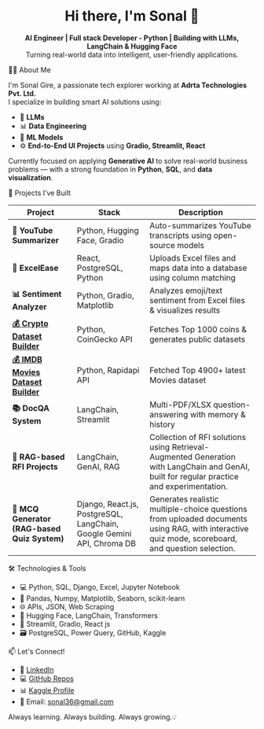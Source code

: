 <h1 align="center">Hi there, I'm Sonal 👋</h1>

<p align="center">
  <b>AI Engineer | Full stack Developer - Python  | Building with LLMs, LangChain & Hugging Face</b><br>
  Turning real-world data into intelligent, user-friendly applications.
</p>




👩‍💻 About Me


I'm Sonal Gire, a passionate tech explorer working at **Adrta Technologies Pvt. Ltd.**  
I specialize in building smart AI solutions using:

- 🤖 **LLMs** 
- 📊 **Data Engineering**
- 🧪 **ML Models**  
- ⚙️ **End-to-End UI Projects** using **Gradio, Streamlit, React**

Currently focused on applying **Generative AI** to solve real-world business problems — with a strong foundation in **Python**, **SQL**, and **data visualization**.


🚀 Projects I’ve Built



| Project | Stack | Description |
|--------|-------|-------------|
| **📄 YouTube Summarizer** | Python, Hugging Face, Gradio | Auto-summarizes YouTube transcripts using open-source models |
| **📁 ExcelEase** | React, PostgreSQL, Python | Uploads Excel files and maps data into a database using column matching |
| **📊 Sentiment Analyzer** | Python, Gradio, Matplotlib | Analyzes emoji/text sentiment from Excel files & visualizes results |
| **[💰 Crypto Dataset Builder](https://www.kaggle.com/datasets/sonalgire/cryptocurrency-market-data-2025-top-1000-coins)** | Python, CoinGecko API | Fetches Top 1000 coins & generates public datasets |
| **[💰 IMDB Movies Dataset Builder](https://www.kaggle.com/datasets/sonalgire/movie-metadata-collection-4900-films)** | Python, Rapidapi API | Fetched Top 4900+ latest Movies dataset   |
| **📚 DocQA System** | LangChain, Streamlit | Multi-PDF/XLSX question-answering with memory & history |
| **📂 RAG-based RFI Projects** | LangChain, GenAI, RAG | Collection of RFI solutions using Retrieval-Augmented Generation with LangChain and GenAI, built for regular practice and experimentation. |
| **📘 MCQ Generator (RAG-based Quiz System)** | Django, React.js, PostgreSQL, LangChain, Google Gemini API, Chroma DB | Generates realistic multiple-choice questions from uploaded documents using RAG, with interactive quiz mode, scoreboard, and question selection. |



 🛠️ Technologies & Tools
 

- 💻 Python, SQL, Django, Excel, Jupyter Notebook
- 🔬 Pandas, Numpy, Matplotlib, Seaborn, scikit-learn
- 🌐 APIs, JSON, Web Scraping
- 🤖 Hugging Face, LangChain, Transformers
- 🎯 Streamlit, Gradio, React js
- 🗃️ PostgreSQL, Power Query, GitHub, Kaggle



 📫 Let's Connect!
 

- 🔗 [LinkedIn](https://www.linkedin.com/in/sonalgire-dataanalyst/)
- 💻 [GitHub Repos](https://github.com/SonalGire?tab=repositories)
- 📊 [Kaggle Profile](https://www.kaggle.com/sonalgire)  
- 📧 Email: sonal36@gmail.com 



Always learning. Always building. Always growing.💡
